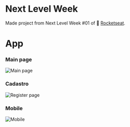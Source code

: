 # Next Level Week
Made project from Next Level Week #01 of :rocket: [Rocketseat](https://rocketseat.com.br/).

# App
### Main page
<img src=".github/web_index" alt="Main page" />

### Cadastro
<img src=".github/web_cadastro" alt="Register page" />

### Mobile
<img src=".github/mobile" alt="Mobile" />
